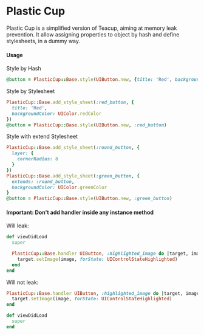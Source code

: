 Plastic Cup
===========

Plastic Cup is a simplified version of Teacup, aiming at memory leak prevention.
It allow assigning properties to object by hash and define stylesheets, in a dummy way.

#### Usage
Style by Hash
```ruby
@button = PlasticCup::Base.style(UIButton.new, {title: 'Red', backgroundColor: UIColor.redColor})
```

Style by Stylesheet
```ruby
PlasticCup::Base.add_style_sheet(:red_button, {
  title: 'Red',
  backgroundColor: UIColor.redColor
})
@button = PlasticCup::Base.style(UIButton.new, :red_button)
```

Style with extend Stylesheet
```ruby
PlasticCup::Base.add_style_sheet(:round_button, {
  layer: {
    cornerRadius: 8
  }
})
PlasticCup::Base.add_style_sheet(:green_button, {
  extends: :round_button,
  backgroundColor: UIColor.greenColor
}
@button = PlasticCup::Base.style(UIButton.new, :green_button)
```

#### Important: Don't add handler inside any instance method

Will leak:
```ruby
def viewDidLoad
  super

  PlasticCup::Base.handler UIButton, :highlighted_image do |target, image|
    target.setImage(image, forState: UIControlStateHighlighted)
  end
end
```

Will not leak:
```ruby
PlasticCup::Base.handler UIButton, :highlighted_image do |target, image|
  target.setImage(image, forState: UIControlStateHighlighted)
end

def viewDidLoad
  super
end
```
